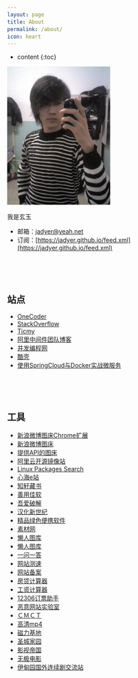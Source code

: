 ```yaml
---
layout: page
title: About
permalink: /about/
icon: heart
---
```


* content
{:toc}


![](/img/myself.jpg)

我是玄玉

* 邮箱：[jadyer@yeah.net](mailto:jadyer@yeah.net)
* 订阅：[https://jadyer.github.io/feed.xml](https://jadyer.github.io/feed.xml)
<br/>
<br/>
<br/>

## 站点
* [OneCoder](http://www.coderli.com)
* [StackOverflow](https://stackoverflow.com/)
* [Ticmy](http://www.ticmy.com)
* [阿里中间件团队博客](http://jm.taobao.org)
* [并发编程网](http://ifeve.com)
* [酷壳](http://coolshell.cn)
* [使用SpringCloud与Docker实战微服务](https://github.com/eacdy/spring-cloud-book)
<br/>
<br/>
<br/>

## 工具
* [新浪微博图床Chrome扩展](https://github.com/Suxiaogang/WeiboPicBed)
* [新浪微博图床](http://weibo.com/minipublish)
* [提供API的图床](https://sm.ms/)
* [阿里云开源镜像站](http://mirrors.aliyun.com)
* [Linux Packages Search](https://pkgs.org)
* [心海e站](http://hrtsea.com)
* [知轩藏书](http://www.zxcs8.com)
* [善用佳软](https://xbeta.info)
* [吾爱破解](http://www.52pojie.cn)
* [汉化新世纪](http://www.hanzify.org)
* [精品绿色便携软件](http://www.portablesoft.org)
* [素材网](http://www.xwcms.net)
* [懒人图库](http://www.lanrentuku.com)
* [懒人图库](http://www.lanrenzhijia.com)
* [一问一答](http://wenda60.com)
* [网站测速](http://ce.cloud.360.cn)
* [网站备案](http://www.beian.gov.cn)
* [房贷计算器](http://fangd.sinaapp.com)
* [工资计算器](http://salarycalculator.sinaapp.com/city/chongqing)
* [12306订票助手](http://www.fishlee.net)
* [恶意网站实验室](http://www.mwsl.org.cn)
* [ＣＭＣＴ](http://cmct.tv/?fromuid=72191)
* [高清mp4](http://www.mp4ba.com)
* [磁力基地](http://www.cilijidi.com/)
* [圣城家园](http://hdscg.com)
* [影视帝国](http://www.y4dg.cc)
* [无极电影](http://bbs.btwuji.com)
* [伊甸园国外连续剧交流站](http://bbs.sfile2012.com)